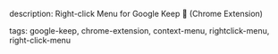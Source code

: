 description: Right-click Menu for Google Keep 📒 (Chrome Extension)

tags: google-keep, chrome-extension, context-menu, rightclick-menu, right-click-menu